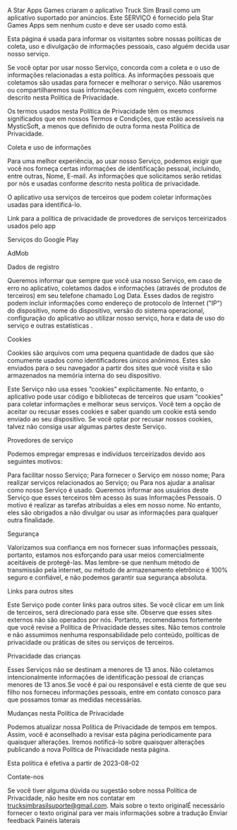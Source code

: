 A Star Apps Games criaram o aplicativo Truck Sim Brasil como um aplicativo suportado por anúncios. Este SERVIÇO é fornecido pela Star Games Apps sem nenhum custo e deve ser usado como está.

Esta página é usada para informar os visitantes sobre nossas políticas de coleta, uso e divulgação de informações pessoais, caso alguém decida usar nosso serviço.

Se você optar por usar nosso Serviço, concorda com a coleta e o uso de informações relacionadas a esta política. As informações pessoais que coletamos são usadas para fornecer e melhorar o serviço. Não usaremos ou compartilharemos suas informações com ninguém, exceto conforme descrito nesta Política de Privacidade.

Os termos usados nesta Política de Privacidade têm os mesmos significados que em nossos Termos e Condições, que estão acessíveis na MysticSoft, a menos que definido de outra forma nesta Política de Privacidade.

Coleta e uso de informações

Para uma melhor experiência, ao usar nosso Serviço, podemos exigir que você nos forneça certas informações de identificação pessoal, incluindo, entre outras, Nome, E-mail. As informações que solicitamos serão retidas por nós e usadas conforme descrito nesta política de privacidade.

O aplicativo usa serviços de terceiros que podem coletar informações usadas para identificá-lo.

Link para a política de privacidade de provedores de serviços terceirizados usados pelo app

Serviços do Google Play

AdMob

Dados de registro

Queremos informar que sempre que você usa nosso Serviço, em caso de erro no aplicativo, coletamos dados e informações (através de produtos de terceiros) em seu telefone chamado Log Data. Esses dados de registro podem incluir informações como endereço de protocolo de Internet ("IP") do dispositivo, nome do dispositivo, versão do sistema operacional, configuração do aplicativo ao utilizar nosso serviço, hora e data de uso do serviço e outras estatísticas .

Cookies

Cookies são arquivos com uma pequena quantidade de dados que são comumente usados como identificadores únicos anônimos. Estes são enviados para o seu navegador a partir dos sites que você visita e são armazenados na memória interna do seu dispositivo.

Este Serviço não usa esses “cookies” explicitamente. No entanto, o aplicativo pode usar código e bibliotecas de terceiros que usam “cookies” para coletar informações e melhorar seus serviços. Você tem a opção de aceitar ou recusar esses cookies e saber quando um cookie está sendo enviado ao seu dispositivo. Se você optar por recusar nossos cookies, talvez não consiga usar algumas partes deste Serviço.

Provedores de serviço

Podemos empregar empresas e indivíduos terceirizados devido aos seguintes motivos:

Para facilitar nosso Serviço; Para fornecer o Serviço em nosso nome; Para realizar serviços relacionados ao Serviço; ou Para nos ajudar a analisar como nosso Serviço é usado. Queremos informar aos usuários deste Serviço que esses terceiros têm acesso às suas Informações Pessoais. O motivo é realizar as tarefas atribuídas a eles em nosso nome. No entanto, eles são obrigados a não divulgar ou usar as informações para qualquer outra finalidade.

Segurança

Valorizamos sua confiança em nos fornecer suas informações pessoais, portanto, estamos nos esforçando para usar meios comercialmente aceitáveis de protegê-las. Mas lembre-se que nenhum método de transmissão pela internet, ou método de armazenamento eletrônico é 100% seguro e confiável, e não podemos garantir sua segurança absoluta.

Links para outros sites

Este Serviço pode conter links para outros sites. Se você clicar em um link de terceiros, será direcionado para esse site. Observe que esses sites externos não são operados por nós. Portanto, recomendamos fortemente que você revise a Política de Privacidade desses sites. Não temos controle e não assumimos nenhuma responsabilidade pelo conteúdo, políticas de privacidade ou práticas de sites ou serviços de terceiros.

Privacidade das crianças

Esses Serviços não se destinam a menores de 13 anos. Não coletamos intencionalmente informações de identificação pessoal de crianças menores de 13 anos.Se você é pai ou responsável e está ciente de que seu filho nos forneceu informações pessoais, entre em contato conosco para que possamos tomar as medidas necessárias.

Mudanças nesta Política de Privacidade

Podemos atualizar nossa Política de Privacidade de tempos em tempos. Assim, você é aconselhado a revisar esta página periodicamente para quaisquer alterações. Iremos notificá-lo sobre quaisquer alterações publicando a nova Política de Privacidade nesta página.

Esta política é efetiva a partir de 2023-08-02

Contate-nos

Se você tiver alguma dúvida ou sugestão sobre nossa Política de Privacidade, não hesite em nos contatar em trucksimbrasilsuporte@gmail.com.
Mais sobre o texto originalÉ necessário fornecer o texto original para ver mais informações sobre a tradução
Enviar feedback
Painéis laterais

